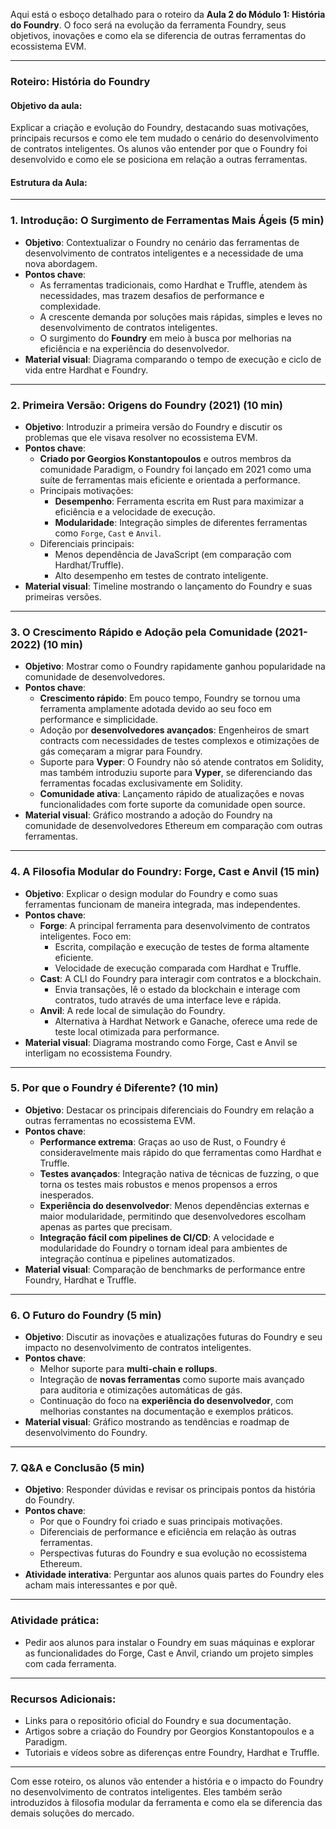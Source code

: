 Aqui está o esboço detalhado para o roteiro da **Aula 2 do Módulo 1: História do Foundry**. O foco será na evolução da ferramenta Foundry, seus objetivos, inovações e como ela se diferencia de outras ferramentas do ecossistema EVM.

---

### **Roteiro: História do Foundry**

#### **Objetivo da aula:**
Explicar a criação e evolução do Foundry, destacando suas motivações, principais recursos e como ele tem mudado o cenário do desenvolvimento de contratos inteligentes. Os alunos vão entender por que o Foundry foi desenvolvido e como ele se posiciona em relação a outras ferramentas.

#### **Estrutura da Aula:**

---

### 1. **Introdução: O Surgimento de Ferramentas Mais Ágeis (5 min)**
   - **Objetivo**: Contextualizar o Foundry no cenário das ferramentas de desenvolvimento de contratos inteligentes e a necessidade de uma nova abordagem.
   - **Pontos chave**:
     - As ferramentas tradicionais, como Hardhat e Truffle, atendem às necessidades, mas trazem desafios de performance e complexidade.
     - A crescente demanda por soluções mais rápidas, simples e leves no desenvolvimento de contratos inteligentes.
     - O surgimento do **Foundry** em meio à busca por melhorias na eficiência e na experiência do desenvolvedor.
   - **Material visual**: Diagrama comparando o tempo de execução e ciclo de vida entre Hardhat e Foundry.

---

### 2. **Primeira Versão: Origens do Foundry (2021) (10 min)**
   - **Objetivo**: Introduzir a primeira versão do Foundry e discutir os problemas que ele visava resolver no ecossistema EVM.
   - **Pontos chave**:
     - **Criado por Georgios Konstantopoulos** e outros membros da comunidade Paradigm, o Foundry foi lançado em 2021 como uma suíte de ferramentas mais eficiente e orientada a performance.
     - Principais motivações:
       - **Desempenho**: Ferramenta escrita em Rust para maximizar a eficiência e a velocidade de execução.
       - **Modularidade**: Integração simples de diferentes ferramentas como `Forge`, `Cast` e `Anvil`.
     - Diferenciais principais:
       - Menos dependência de JavaScript (em comparação com Hardhat/Truffle).
       - Alto desempenho em testes de contrato inteligente.
   - **Material visual**: Timeline mostrando o lançamento do Foundry e suas primeiras versões.

---

### 3. **O Crescimento Rápido e Adoção pela Comunidade (2021-2022) (10 min)**
   - **Objetivo**: Mostrar como o Foundry rapidamente ganhou popularidade na comunidade de desenvolvedores.
   - **Pontos chave**:
     - **Crescimento rápido**: Em pouco tempo, Foundry se tornou uma ferramenta amplamente adotada devido ao seu foco em performance e simplicidade.
     - Adoção por **desenvolvedores avançados**: Engenheiros de smart contracts com necessidades de testes complexos e otimizações de gás começaram a migrar para Foundry.
     - Suporte para **Vyper**: O Foundry não só atende contratos em Solidity, mas também introduziu suporte para **Vyper**, se diferenciando das ferramentas focadas exclusivamente em Solidity.
     - **Comunidade ativa**: Lançamento rápido de atualizações e novas funcionalidades com forte suporte da comunidade open source.
   - **Material visual**: Gráfico mostrando a adoção do Foundry na comunidade de desenvolvedores Ethereum em comparação com outras ferramentas.

---

### 4. **A Filosofia Modular do Foundry: Forge, Cast e Anvil (15 min)**
   - **Objetivo**: Explicar o design modular do Foundry e como suas ferramentas funcionam de maneira integrada, mas independentes.
   - **Pontos chave**:
     - **Forge**: A principal ferramenta para desenvolvimento de contratos inteligentes. Foco em:
       - Escrita, compilação e execução de testes de forma altamente eficiente.
       - Velocidade de execução comparada com Hardhat e Truffle.
     - **Cast**: A CLI do Foundry para interagir com contratos e a blockchain.
       - Envia transações, lê o estado da blockchain e interage com contratos, tudo através de uma interface leve e rápida.
     - **Anvil**: A rede local de simulação do Foundry.
       - Alternativa à Hardhat Network e Ganache, oferece uma rede de teste local otimizada para performance.
   - **Material visual**: Diagrama mostrando como Forge, Cast e Anvil se interligam no ecossistema Foundry.

---

### 5. **Por que o Foundry é Diferente? (10 min)**
   - **Objetivo**: Destacar os principais diferenciais do Foundry em relação a outras ferramentas no ecossistema EVM.
   - **Pontos chave**:
     - **Performance extrema**: Graças ao uso de Rust, o Foundry é consideravelmente mais rápido do que ferramentas como Hardhat e Truffle.
     - **Testes avançados**: Integração nativa de técnicas de fuzzing, o que torna os testes mais robustos e menos propensos a erros inesperados.
     - **Experiência do desenvolvedor**: Menos dependências externas e maior modularidade, permitindo que desenvolvedores escolham apenas as partes que precisam.
     - **Integração fácil com pipelines de CI/CD**: A velocidade e modularidade do Foundry o tornam ideal para ambientes de integração contínua e pipelines automatizados.
   - **Material visual**: Comparação de benchmarks de performance entre Foundry, Hardhat e Truffle.

---

### 6. **O Futuro do Foundry (5 min)**
   - **Objetivo**: Discutir as inovações e atualizações futuras do Foundry e seu impacto no desenvolvimento de contratos inteligentes.
   - **Pontos chave**:
     - Melhor suporte para **multi-chain e rollups**.
     - Integração de **novas ferramentas** como suporte mais avançado para auditoria e otimizações automáticas de gás.
     - Continuação do foco na **experiência do desenvolvedor**, com melhorias constantes na documentação e exemplos práticos.
   - **Material visual**: Gráfico mostrando as tendências e roadmap de desenvolvimento do Foundry.

---

### 7. **Q&A e Conclusão (5 min)**
   - **Objetivo**: Responder dúvidas e revisar os principais pontos da história do Foundry.
   - **Pontos chave**:
     - Por que o Foundry foi criado e suas principais motivações.
     - Diferenciais de performance e eficiência em relação às outras ferramentas.
     - Perspectivas futuras do Foundry e sua evolução no ecossistema Ethereum.
   - **Atividade interativa**: Perguntar aos alunos quais partes do Foundry eles acham mais interessantes e por quê.

---

### **Atividade prática:**
   - Pedir aos alunos para instalar o Foundry em suas máquinas e explorar as funcionalidades do Forge, Cast e Anvil, criando um projeto simples com cada ferramenta.

---

### **Recursos Adicionais:**
   - Links para o repositório oficial do Foundry e sua documentação.
   - Artigos sobre a criação do Foundry por Georgios Konstantopoulos e a Paradigm.
   - Tutoriais e vídeos sobre as diferenças entre Foundry, Hardhat e Truffle.

---

Com esse roteiro, os alunos vão entender a história e o impacto do Foundry no desenvolvimento de contratos inteligentes. Eles também serão introduzidos à filosofia modular da ferramenta e como ela se diferencia das demais soluções do mercado.